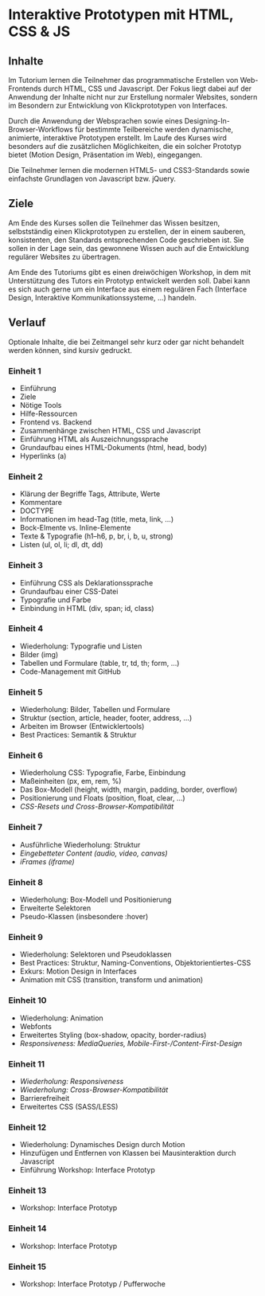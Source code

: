# Interaktive Prototypen mit HTML, CSS & JS

## Inhalte

Im Tutorium lernen die Teilnehmer das programmatische Erstellen von Web-Frontends durch HTML, CSS und Javascript. Der Fokus liegt dabei auf der Anwendung der Inhalte nicht nur zur Erstellung normaler Websites, sondern im Besondern zur Entwicklung von Klickprototypen von Interfaces.

Durch die Anwendung der Websprachen sowie eines Designing-In-Browser-Workflows für bestimmte Teilbereiche werden dynamische, animierte, interaktive Prototypen erstellt. Im Laufe des Kurses wird besonders auf die zusätzlichen Möglichkeiten, die ein solcher Prototyp bietet (Motion Design, Präsentation im Web), eingegangen.

Die Teilnehmer lernen die modernen HTML5- und CSS3-Standards sowie einfachste Grundlagen von Javascript bzw. jQuery.

## Ziele

Am Ende des Kurses sollen die Teilnehmer das Wissen besitzen, selbstständig einen Klickprototypen zu erstellen, der in einem sauberen, konsistenten, den Standards entsprechenden Code geschrieben ist. Sie sollen in der Lage sein, das gewonnene Wissen auch auf die Entwicklung regulärer Websites zu übertragen.

Am Ende des Tutoriums gibt es einen dreiwöchigen Workshop, in dem mit Unterstützung des Tutors ein Prototyp entwickelt werden soll. Dabei kann es sich auch gerne um ein Interface aus einem regulären Fach (Interface Design, Interaktive Kommunikationssysteme, …) handeln.

## Verlauf

Optionale Inhalte, die bei Zeitmangel sehr kurz oder gar nicht behandelt werden können, sind kursiv gedruckt.

### Einheit 1

*   Einführung
*   Ziele
*   Nötige Tools
*   Hilfe-Ressourcen
*   Frontend vs. Backend
*   Zusammenhänge zwischen HTML, CSS und Javascript
*   Einführung HTML als Auszeichnungssprache
*   Grundaufbau eines HTML-Dokuments (html, head, body)
*   Hyperlinks (a)

### Einheit 2

*   Klärung der Begriffe Tags, Attribute, Werte
*   Kommentare
*   DOCTYPE
*   Informationen im head-Tag (title, meta, link, …)
*   Bock-Elmente vs. Inline-Elemente
*   Texte &amp; Typografie (h1–h6, p, br, i, b, u, strong)
*   Listen (ul, ol, li; dl, dt, dd)

### Einheit 3

*   Einführung CSS als Deklarationssprache
*   Grundaufbau einer CSS-Datei
*   Typografie und Farbe
*   Einbindung in HTML (div, span; id, class)

### Einheit 4

*   Wiederholung: Typografie und Listen
*   Bilder (img)
*   Tabellen und Formulare (table, tr, td, th; form, …)
*   Code-Management mit GitHub

### Einheit 5

*   Wiederholung: Bilder, Tabellen und Formulare
*   Struktur (section, article, header, footer, address, …)
*   Arbeiten im Browser (Entwicklertools)
*   Best Practices: Semantik &amp; Struktur

### Einheit 6

*   Wiederholung CSS: Typografie, Farbe, Einbindung
*   Maßeinheiten (px, em, rem, %)
*   Das Box-Modell (height, width, margin, padding, border, overflow)
*   Positionierung und Floats (position, float, clear, …)
*   _CSS-Resets und Cross-Browser-Kompatibilität_

### Einheit 7

*   Ausführliche Wiederholung: Struktur
*   _Eingebetteter Content (audio, video, canvas)_
*   _iFrames (iframe)_

### Einheit 8

*   Wiederholung: Box-Modell und Positionierung
*   Erweiterte Selektoren
*   Pseudo-Klassen (insbesondere :hover)

### Einheit 9

*   Wiederholung: Selektoren und Pseudoklassen
*   Best Practices: Struktur, Naming-Conventions, Objektorientiertes-CSS
*   Exkurs: Motion Design in Interfaces
*   Animation mit CSS (transition, transform und animation)

### Einheit 10

*   Wiederholung: Animation
*   Webfonts
*   Erweitertes Styling (box-shadow, opacity, border-radius)
*   _Responsiveness: MediaQueries, Mobile-First-/Content-First-Design_

### Einheit 11

*   _Wiederholung: Responsiveness_
*   _Wiederholung: Cross-Browser-Kompatibilität_
*   Barrierefreiheit
*   Erweitertes CSS (SASS/LESS)

### Einheit 12

*   Wiederholung: Dynamisches Design durch Motion
*   Hinzufügen und Entfernen von Klassen bei Mausinteraktion durch Javascript
*   Einführung Workshop: Interface Prototyp

### Einheit 13

*   Workshop: Interface Prototyp

### Einheit 14

*   Workshop: Interface Prototyp

### Einheit 15

*   Workshop: Interface Prototyp / Pufferwoche
